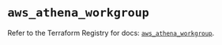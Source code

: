 # `aws_athena_workgroup`

Refer to the Terraform Registry for docs: [`aws_athena_workgroup`](https://registry.terraform.io/providers/hashicorp/aws/6.16.0/docs/resources/athena_workgroup).
